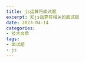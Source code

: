 ```yaml
---
title: js运算符面试题
excerpt: 和js运算符相关的面试题
date: 2023-04-14
categories:
- 技术文章
tags:
- 面试题
- js
---
```



